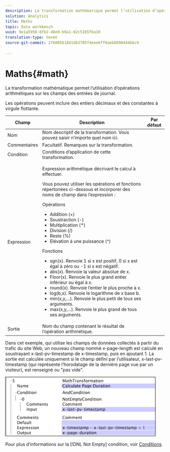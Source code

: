 ```yaml
---
description: La transformation mathématique permet l’utilisation d’opérations arithmétiques sur les champs des entrées de journal.
solution: Analytics
title: Maths
topic: Data workbench
uuid: 9e1a5950-8fb2-48e9-b9a1-82c5165fba10
translation-type: tm+mt
source-git-commit: 27600561841db3705f4eee6ff0aeb8890444bbc9

---
```



# Maths{#math}

La transformation mathématique permet l’utilisation d’opérations arithmétiques sur les champs des entrées de journal.

Les opérations peuvent inclure des entiers décimaux et des constantes à virgule flottante.

<table id="table_FDF3DDF1960E43E391A67C9DC2A0E302"> 
 <thead> 
  <tr> 
   <th colname="col1" class="entry"> Champ </th> 
   <th colname="col2" class="entry"> Description </th> 
   <th colname="col3" class="entry"> Par défaut </th> 
  </tr> 
 </thead>
 <tbody> 
  <tr> 
   <td colname="col1"> Nom </td> 
   <td colname="col2"> Nom descriptif de la transformation. Vous pouvez saisir n’importe quel nom ici. </td> 
   <td colname="col3"></td> 
  </tr> 
  <tr> 
   <td colname="col1"> Commentaires </td> 
   <td colname="col2"> Facultatif. Remarques sur la transformation. </td> 
   <td colname="col3"></td> 
  </tr> 
  <tr> 
   <td colname="col1"> Condition </td> 
   <td colname="col2"> Conditions d’application de cette transformation. </td> 
   <td colname="col3"></td> 
  </tr> 
  <tr> 
   <td colname="col1"> Expression </td> 
   <td colname="col2"> <p>Expression arithmétique décrivant le calcul à effectuer. </p> <p> Vous pouvez utiliser les opérations et fonctions répertoriées ci-dessous et incorporer des noms de champ dans l’expression : </p> <p> Opérations 
     <ul id="ul_DB5915FADA0A41A3B11F1F48615F40A9">
      <li id="li_CA9EA97243F04760A81313C17EE057B3"> Addition (+) </li>
      <li id="li_908A272EBA2340098C20F22AA8D9ED26"> Soustraction (-) </li>
      <li id="li_C62257FF3AAB436D9148BBEA441621D7"> Multiplication (*) </li>
      <li id="li_B5A9EAB3E49D4CB9A297172199F23542"> Division (/) </li>
      <li id="li_D2D2B51DB2C8412A9B6F9D5F3CC03F8A"> Reste (%) </li>
      <li id="li_07E7E368FFD2437A852B785E159848E5"> Elévation à une puissance (^) </li>
     </ul></p> <p>Fonctions 
     <ul id="ul_E335AE8D684340AA998C4A2633FFDEE1">
      <li id="li_E036FF0B5DF244DDBFEDA9BFEDC62251"> sgn(x). Renvoie 1 si x est positif, 0 si x est égal à zéro ou -1 si x est négatif. </li>
      <li id="li_90CD8899DDC14778A95930C2768C82BC"> abs(x). Renvoie la valeur absolue de x. </li>
      <li id="li_F4AF23F343F74BD88B7166B1C2BB065E"> Floor(x). Renvoie le plus grand entier inférieur ou égal à x. </li>
      <li id="li_A31379A3659240C3A629BFAF19A6DDF1"> round(x). Renvoie l’entier le plus proche à x. </li>
      <li id="li_9C0A0F3A4A304026B543F2A64B98B922"> log(b,x). Renvoie le logarithme de x base b. </li>
      <li id="li_124D62C2CA5A42CBBCC5DB18FAA8920E"> min(x,y,...). Renvoie le plus petit de tous ses arguments. </li>
      <li id="li_3B7B9FC1C0BF4E7688F9F49130B97B7F"> max(x,y,...). Renvoie le plus grand de tous ses arguments. </li>
     </ul></p> </td> 
   <td colname="col3"></td> 
  </tr> 
  <tr> 
   <td colname="col1"> Sortie </td> 
   <td colname="col2"> Nom du champ contenant le résultat de l’opération arithmétique. </td> 
   <td colname="col3"></td> 
  </tr> 
 </tbody> 
</table>

Dans cet exemple, qui utilise les champs de données collectés à partir du trafic du site Web, un nouveau champ nommé x-page-length est calculé en soustrayant x-last-pv-timestamp de x-timestamp, puis en ajoutant 1. La sortie est calculée uniquement si le champ défini par l’utilisateur, x-last-pv-timestamp (qui représente l’horodatage de la dernière page vue par un visiteur), est renseigné ou &quot;pas vide&quot;.

![](assets/cfg_TransformationType_Math.png)

Pour plus d’informations sur la [!DNL Not Empty] condition, voir [Conditions](../../../../../home/c-dataset-const-proc/c-conditions/c-abt-cond.md).
